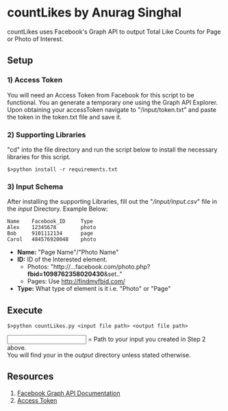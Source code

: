 # countLikes by Anurag Singhal

countLikes uses Facebook's Graph API to output Total Like Counts for Page or Photo of Interest.

## Setup

### 1) Access Token
You will need an Access Token from Facebook for this script to be functional. You an generate a temporary one using the Graph API Explorer. Upon obtaining your accessToken navigate to "/input/token.txt" and paste the token in the token.txt file and save it.
### 2) Supporting Libraries
"cd" into the file directory and run the script below to install the necessary libraries for this script.

    $>python install -r requirements.txt

### 3) Input Schema
After installing the supporting Libraries, fill out the "_/input/input.csv_" file in the _input_ Directory. Example Below:

    Name    Facebook_ID     Type
    Alex    12345678        photo
    Bob     9101112134      page
    Carol   484576920048    photo
    
- **Name:** "Page Name"/"Photo Name"
- **ID:** ID of the Interested element.
    - Photos: "http://...facebook.com/photo.php?**fbid=1098762358020430**&set.."
    - Pages: Use http://findmyfbid.com/
- **Type:** What type of element is it i.e. "Photo" or "Page"

## Execute
    $>python countLikes.py <input file path> <output file path>

<input file path> = Path to your input you created in Step 2 above.    
You will find your <output CSV> in the _output_ directory unless stated otherwise.

## Resources
1. [Facebook Graph API Documentation](https://developers.facebook.com/docs/graph-api)
2. [Access Token](https://developers.facebook.com/docs/facebook-login/access-tokens)